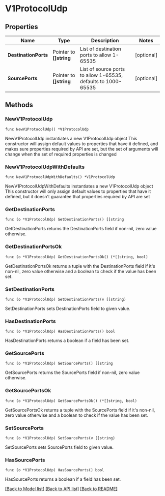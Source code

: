 # V1ProtocolUdp

## Properties

Name | Type | Description | Notes
------------ | ------------- | ------------- | -------------
**DestinationPorts** | Pointer to **[]string** | List of destination ports to allow 1-65535 | [optional] 
**SourcePorts** | Pointer to **[]string** | List of source ports to allow 1-65535, defaults to 1000-65535 | [optional] 

## Methods

### NewV1ProtocolUdp

`func NewV1ProtocolUdp() *V1ProtocolUdp`

NewV1ProtocolUdp instantiates a new V1ProtocolUdp object
This constructor will assign default values to properties that have it defined,
and makes sure properties required by API are set, but the set of arguments
will change when the set of required properties is changed

### NewV1ProtocolUdpWithDefaults

`func NewV1ProtocolUdpWithDefaults() *V1ProtocolUdp`

NewV1ProtocolUdpWithDefaults instantiates a new V1ProtocolUdp object
This constructor will only assign default values to properties that have it defined,
but it doesn't guarantee that properties required by API are set

### GetDestinationPorts

`func (o *V1ProtocolUdp) GetDestinationPorts() []string`

GetDestinationPorts returns the DestinationPorts field if non-nil, zero value otherwise.

### GetDestinationPortsOk

`func (o *V1ProtocolUdp) GetDestinationPortsOk() (*[]string, bool)`

GetDestinationPortsOk returns a tuple with the DestinationPorts field if it's non-nil, zero value otherwise
and a boolean to check if the value has been set.

### SetDestinationPorts

`func (o *V1ProtocolUdp) SetDestinationPorts(v []string)`

SetDestinationPorts sets DestinationPorts field to given value.

### HasDestinationPorts

`func (o *V1ProtocolUdp) HasDestinationPorts() bool`

HasDestinationPorts returns a boolean if a field has been set.

### GetSourcePorts

`func (o *V1ProtocolUdp) GetSourcePorts() []string`

GetSourcePorts returns the SourcePorts field if non-nil, zero value otherwise.

### GetSourcePortsOk

`func (o *V1ProtocolUdp) GetSourcePortsOk() (*[]string, bool)`

GetSourcePortsOk returns a tuple with the SourcePorts field if it's non-nil, zero value otherwise
and a boolean to check if the value has been set.

### SetSourcePorts

`func (o *V1ProtocolUdp) SetSourcePorts(v []string)`

SetSourcePorts sets SourcePorts field to given value.

### HasSourcePorts

`func (o *V1ProtocolUdp) HasSourcePorts() bool`

HasSourcePorts returns a boolean if a field has been set.


[[Back to Model list]](../README.md#documentation-for-models) [[Back to API list]](../README.md#documentation-for-api-endpoints) [[Back to README]](../README.md)


